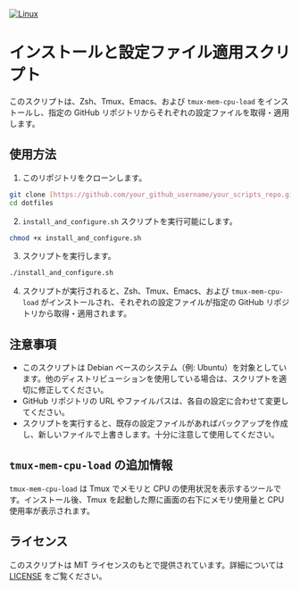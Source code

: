 [![Linux](https://github.com/long-910/dotfiles/actions/workflows/linux.yml/badge.svg)](https://github.com/long-910/dotfiles/actions/workflows/linux.yml)

# インストールと設定ファイル適用スクリプト

このスクリプトは、Zsh、Tmux、Emacs、および `tmux-mem-cpu-load` をインストールし、指定の GitHub リポジトリからそれぞれの設定ファイルを取得・適用します。

## 使用方法

1. このリポジトリをクローンします。

```bash
git clone [https://github.com/your_github_username/your_scripts_repo.git](https://github.com/long-910/dotfiles.git)
cd dotfiles
```

2. `install_and_configure.sh` スクリプトを実行可能にします。

```bash
chmod +x install_and_configure.sh
```

3. スクリプトを実行します。

```bash
./install_and_configure.sh
```

4. スクリプトが実行されると、Zsh、Tmux、Emacs、および `tmux-mem-cpu-load` がインストールされ、それぞれの設定ファイルが指定の GitHub リポジトリから取得・適用されます。

## 注意事項

- このスクリプトは Debian ベースのシステム（例: Ubuntu）を対象としています。他のディストリビューションを使用している場合は、スクリプトを適切に修正してください。
- GitHub リポジトリの URL やファイルパスは、各自の設定に合わせて変更してください。
- スクリプトを実行すると、既存の設定ファイルがあればバックアップを作成し、新しいファイルで上書きします。十分に注意して使用してください。

## `tmux-mem-cpu-load` の追加情報

`tmux-mem-cpu-load` は Tmux でメモリと CPU の使用状況を表示するツールです。インストール後、Tmux を起動した際に画面の右下にメモリ使用量と CPU 使用率が表示されます。

## ライセンス

このスクリプトは MIT ライセンスのもとで提供されています。詳細については [LICENSE](LICENSE) をご覧ください。
